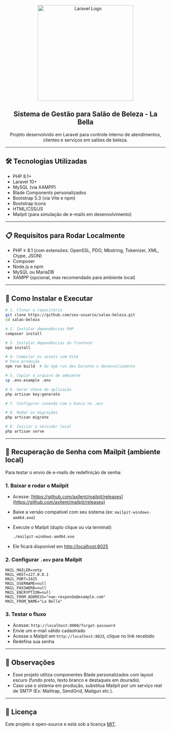 <p align="center">
  <img src="https://raw.githubusercontent.com/laravel/art/master/logo-lockup/5%20SVG/2%20CMYK/1%20Full%20Color/laravel-logolockup-cmyk-red.svg" width="300" alt="Laravel Logo">
</p>

<h2 align="center">Sistema de Gestão para Salão de Beleza - La Bella</h2>

<p align="center">
  Projeto desenvolvido em Laravel para controle interno de atendimentos, clientes e serviços em salões de beleza.
</p>

---

## 🛠️ Tecnologias Utilizadas

- PHP 8.1+
- Laravel 10+
- MySQL (via XAMPP)
- Blade Components personalizados
- Bootstrap 5.3 (via Vite e npm)
- Bootstrap Icons
- HTML/CSS/JS
- Mailpit (para simulação de e-mails em desenvolvimento)

---

## 📋 Requisitos para Rodar Localmente

- PHP ≥ 8.1 (com extensões: OpenSSL, PDO, Mbstring, Tokenizer, XML, Ctype, JSON)
- Composer
- Node.js e npm
- MySQL ou MariaDB
- XAMPP (opcional, mas recomendado para ambiente local)

---

## 🚀 Como Instalar e Executar

```bash
# 1. Clonar o repositório
git clone https://github.com/seu-usuario/salao-beleza.git
cd salao-beleza

# 2. Instalar dependências PHP
composer install

# 3. Instalar dependências do frontend
npm install

# 4. Compilar os assets com Vite
# Para produção
npm run build  # Ou npm run dev Durante o desenvolvimento

# 5. Copiar o arquivo de ambiente
cp .env.example .env

# 6. Gerar chave da aplicação
php artisan key:generate

# 7. Configurar conexão com o banco no .env

# 8. Rodar as migrações
php artisan migrate

# 9. Iniciar o servidor local
php artisan serve
```

---

## 🔐 Recuperação de Senha com Mailpit (ambiente local)

Para testar o envio de e-mails de redefinição de senha:

### 1. Baixar e rodar o Mailpit

- Acesse: [https://github.com/axllent/mailpit/releases](https://github.com/axllent/mailpit/releases)
- Baixe a versão compatível com seu sistema (ex: `mailpit-windows-amd64.exe`)
- Execute o Mailpit (duplo clique ou via terminal):
  ```bash
  ./mailpit-windows-amd64.exe
  ```

- Ele ficará disponível em [http://localhost:8025](http://localhost:8025)

### 2. Configurar `.env` para Mailpit

```env
MAIL_MAILER=smtp
MAIL_HOST=127.0.0.1
MAIL_PORT=1025
MAIL_USERNAME=null
MAIL_PASSWORD=null
MAIL_ENCRYPTION=null
MAIL_FROM_ADDRESS="nao-responda@example.com"
MAIL_FROM_NAME="La Bella"
```

### 3. Testar o fluxo

- Acesse: `http://localhost:8000/forgot-password`
- Envie um e-mail válido cadastrado
- Acesse o Mailpit em `http://localhost:8025`, clique no link recebido
- Redefina sua senha

---

## 📌 Observações

- Esse projeto utiliza componentes Blade personalizados com layout escuro (fundo preto, texto branco e destaques em dourado).
- Caso use o sistema em produção, substitua Mailpit por um serviço real de SMTP (Ex: Mailtrap, SendGrid, Mailgun etc.).

---

## 📄 Licença

Este projeto é open-source e está sob a licença [MIT](LICENSE).